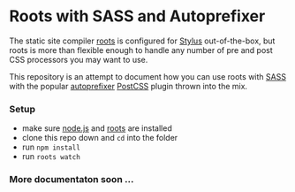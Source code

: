 # Roots with SASS and Autoprefixer

The static site compiler [roots](http://roots.cx) is configured for [Stylus](http://stylus-lang.com/) out-of-the-box, but roots is more than flexible enough to handle any number of pre and post CSS processors you may want to use.

This repository is an attempt to document how you can use roots with [SASS](http://sass-lang.com/) with the popular [autoprefixer](https://github.com/postcss/autoprefixer) [PostCSS](https://github.com/postcss/postcss) plugin thrown into the mix.

### Setup

- make sure [node.js](http://nodejs.org) and [roots](http://roots.cx) are installed
- clone this repo down and `cd` into the folder
- run `npm install`
- run `roots watch`

### More documentaton soon ...
